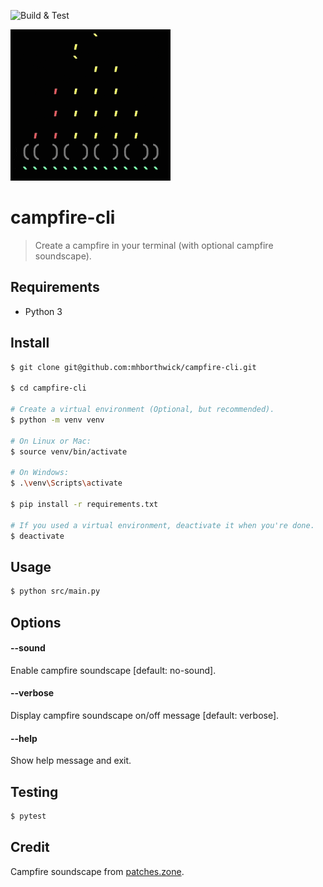 ![Build & Test](https://github.com/mhborthwick/campfire-cli/actions/workflows/build_and_test.yml/badge.svg)

![demo](./demo.gif)

# campfire-cli

> Create a campfire in your terminal (with optional campfire soundscape).

## Requirements

- Python 3

## Install

```sh
$ git clone git@github.com:mhborthwick/campfire-cli.git

$ cd campfire-cli

# Create a virtual environment (Optional, but recommended).
$ python -m venv venv

# On Linux or Mac:
$ source venv/bin/activate

# On Windows:
$ .\venv\Scripts\activate

$ pip install -r requirements.txt

# If you used a virtual environment, deactivate it when you're done.
$ deactivate
```

## Usage

```sh
$ python src/main.py
```

## Options

#### --sound

Enable campfire soundscape [default: no-sound].

#### --verbose

Display campfire soundscape on/off message [default: verbose].

#### --help

Show help message and exit.

## Testing

```sh
$ pytest
```

## Credit

Campfire soundscape from [patches.zone](https://patches.zone/scenes/campfire).
